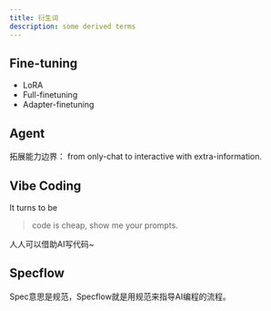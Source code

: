 ```yaml
---
title: 衍生词
description: some derived terms
---
```



## Fine-tuning

- LoRA
- Full-finetuning
- Adapter-finetuning

## Agent

拓展能力边界：
from only-chat to interactive with extra-information. 

## Vibe Coding

It turns to be 
> code is cheap, show me your prompts.

人人可以借助AI写代码~

## Specflow

Spec意思是规范，Specflow就是用规范来指导AI编程的流程。

